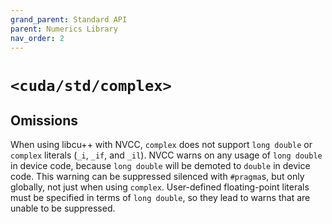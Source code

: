 ```yaml
---
grand_parent: Standard API
parent: Numerics Library
nav_order: 2
---
```


# `<cuda/std/complex>`

## Omissions

When using libcu++ with NVCC, `complex` does not support `long double` or
  `complex` literals (`_i`, `_if`, and `_il`).
NVCC warns on any usage of `long double` in device code, because `long double`
  will be demoted to `double` in device code.
This warning can be suppressed silenced with `#pragma`s, but only globally, not
  just when using `complex`.
User-defined floating-point literals must be specified in terms of
  `long double`, so they lead to warns that are unable to be suppressed.

